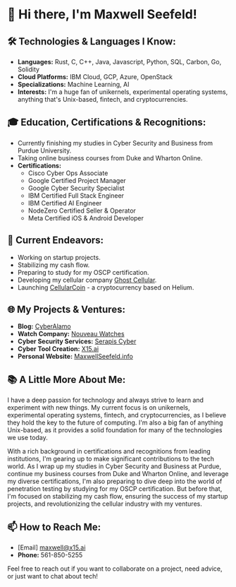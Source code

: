 # 👋 Hi there, I'm Maxwell Seefeld!

## 🛠️ Technologies & Languages I Know:
- **Languages:** Rust, C, C++, Java, Javascript, Python, SQL, Carbon, Go, Solidity
- **Cloud Platforms:** IBM Cloud, GCP, Azure, OpenStack
- **Specializations:** Machine Learning, AI
- **Interests:** I'm a huge fan of unikernels, experimental operating systems, anything that's Unix-based, fintech, and cryptocurrencies.

## 🎓 Education, Certifications & Recognitions:
- Currently finishing my studies in Cyber Security and Business from Purdue University.
- Taking online business courses from Duke and Wharton Online.
- **Certifications:**
  - Cisco Cyber Ops Associate
  - Google Certified Project Manager
  - Google Cyber Security Specialist
  - IBM Certified Full Stack Engineer
  - IBM Certified AI Engineer
  - NodeZero Certified Seller & Operator
  - Meta Certified iOS & Android Developer

## 🚀 Current Endeavors:
- Working on startup projects.
- Stabilizing my cash flow.
- Preparing to study for my OSCP certification.
- Developing my cellular company [Ghost Cellular](https://ghostcellular.com).
- Launching [CellularCoin](https://cellularcoin.com) - a cryptocurrency based on Helium.

## 🌐 My Projects & Ventures:
- **Blog:** [CyberAlamo](https://cyberalamo.org)
- **Watch Company:** [Nouveau Watches](https://nouveauwatches.com)
- **Cyber Security Services:** [Serapis Cyber](https://serapiscyber.com)
- **Cyber Tool Creation:** [X15.ai](https://x15.ai)
- **Personal Website:** [MaxwellSeefeld.info](https://maxwellseefeld.info)

## 📚 A Little More About Me:
I have a deep passion for technology and always strive to learn and experiment with new things. My current focus is on unikernels, experimental operating systems, fintech, and cryptocurrencies, as I believe they hold the key to the future of computing. I'm also a big fan of anything Unix-based, as it provides a solid foundation for many of the technologies we use today.

With a rich background in certifications and recognitions from leading institutions, I'm gearing up to make significant contributions to the tech world. As I wrap up my studies in Cyber Security and Business at Purdue, continue my business courses from Duke and Wharton Online, and leverage my diverse certifications, I'm also preparing to dive deep into the world of penetration testing by studying for my OSCP certification. But before that, I'm focused on stabilizing my cash flow, ensuring the success of my startup projects, and revolutionizing the cellular industry with my ventures.

## 📫 How to Reach Me:
- [Email] maxwell@x15.ai
- **Phone:** 561-850-5255

Feel free to reach out if you want to collaborate on a project, need advice, or just want to chat about tech!

